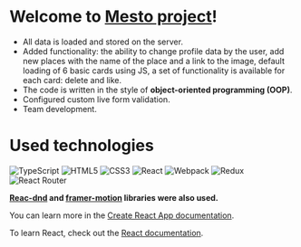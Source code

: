# Welcome to ****[Mesto project](https://foxriver660.github.io/mesto-project/)****!

  
 * All data is loaded and stored on the server.
*   Added functionality: the ability to change profile data by the user, add new places with the name of the place and a link to the image, default loading of 6 basic cards using JS, a set of functionality is available for each card: delete and like.
* The code is written in the style of **object-oriented programming (OOP)**.
* Configured custom live form validation.
* Team development.


# Used technologies

  
![TypeScript](https://img.shields.io/badge/typescript-%23007ACC.svg?style=for-the-badge&logo=typescript&logoColor=white) ![HTML5](https://img.shields.io/badge/html5-%23E34F26.svg?style=for-the-badge&logo=html5&logoColor=white) ![CSS3](https://img.shields.io/badge/css3-%231572B6.svg?style=for-the-badge&logo=css3&logoColor=white)
![React](https://img.shields.io/badge/react-%2320232a.svg?style=for-the-badge&logo=react&logoColor=%2361DAFB) ![Webpack](https://img.shields.io/badge/webpack-%238DD6F9.svg?style=for-the-badge&logo=webpack&logoColor=black) ![Redux](https://img.shields.io/badge/redux-%23593d88.svg?style=for-the-badge&logo=redux&logoColor=white) ![React Router](https://img.shields.io/badge/React_Router-CA4245?style=for-the-badge&logo=react-router&logoColor=white)
  
**[Reac-dnd](https://www.npmjs.com/package/react-dnd) and [framer-motion](https://www.npmjs.com/package/framer-motion) libraries were also used.**

You can learn more in the [Create React App documentation](https://facebook.github.io/create-react-app/docs/getting-started).

To learn React, check out the [React documentation](https://reactjs.org/).

